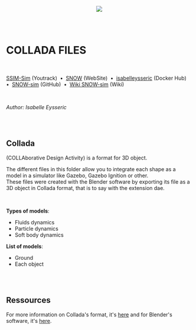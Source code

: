 <p align="center">
  <img src="https://github.com/norlab-ulaval/SNOW-sim_internship_H22/blob/master/norlab_logo_noir.PNG?raw=true" />
</p>

<br/>
<br/>

# COLLADA FILES

<br/>

[SSIM-Sim](https://norlab.youtrack.cloud/issues?q=project:%20%7B%F0%9D%94%96%20SNOW-sim%7D) (Youtrack)&nbsp; • &nbsp;[SNOW](https://norlab.ulaval.ca/research/snow/) (WebSite)&nbsp; • &nbsp;[isabelleysseric](https://hub.docker.com/u/isabelleysseric) (Docker Hub)&nbsp; • &nbsp;[SNOW-sim](https://github.com/norlab-ulaval/SNOW-sim_internship_H22) (GitHub)&nbsp; • &nbsp;[Wiki SNOW-sim](https://github.com/isabelleysseric/SNOW-sim_internship_H22/wiki) (Wiki) 

<br/>

*Author: Isabelle Eysseric*

<br/>
<br/>

## Collada

(COLLAborative Design Activity) is a format for 3D object.  

The different files in this folder allow you to integrate each shape as a model in a simulator like Gazebo, Gazebo Ignition or other.  
These files were created with the Blender software by exporting its file as a 3D object in Collada format, that is to say with the extension dae.  

<br>

**Types of models**:
- Fluids dynamics
- Particle dynamics
- Soft body dynamics

**List of models**:
- Ground
- Each object

<br>
<br>

## Ressources

For more information on Collada's format, it's [here](https://docs.fileformat.com/3d/dae/) and for Blender's software, it's [here](https://www.blender.org/).  

<br>
